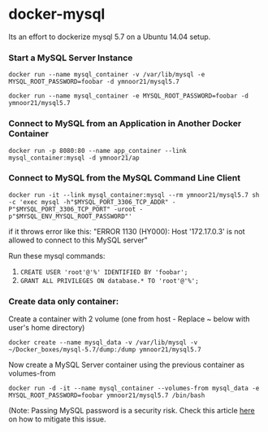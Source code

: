# docker-mysql
Its an effort to dockerize mysql 5.7 on a Ubuntu 14.04 setup.

### Start a MySQL Server Instance
`docker run --name mysql_container -v /var/lib/mysql -e MYSQL_ROOT_PASSWORD=foobar -d ymnoor21/mysql5.7`

`docker run --name mysql_container -e MYSQL_ROOT_PASSWORD=foobar -d ymnoor21/mysql5.7`

### Connect to MySQL from an Application in Another Docker Container
`docker run -p 8080:80 --name app_container --link mysql_container:mysql -d ymnoor21/ap`

### Connect to MySQL from the MySQL Command Line Client
`docker run -it --link mysql_container:mysql --rm ymnoor21/mysql5.7 sh -c 'exec mysql -h"$MYSQL_PORT_3306_TCP_ADDR" -P"$MYSQL_PORT_3306_TCP_PORT" -uroot -p"$MYSQL_ENV_MYSQL_ROOT_PASSWORD"'`

if it throws error like this: 
"ERROR 1130 (HY000): Host '172.17.0.3' is not allowed to connect to this MySQL server"

Run these mysql commands:

1. `CREATE USER 'root'@'%' IDENTIFIED BY 'foobar';`
2. `GRANT ALL PRIVILEGES ON database.* TO 'root'@'%';`

### Create data only container:
Create a container with 2 volume (one from host - Replace ~ below with user's home directory)

`docker create --name mysql_data -v /var/lib/mysql -v ~/Docker_boxes/mysql-5.7/dump:/dump ymnoor21/mysql5.7`
	
Now create a MySQL Server container using the previous container as volumes-from
	
`docker run -d -it --name mysql_container --volumes-from mysql_data -e MYSQL_ROOT_PASSWORD=foobar ymnoor21/mysql5.7 /bin/bash`
	
(Note: Passing MySQL password is a security risk. Check this article [here](http://datacharmer.blogspot.com/2016/02/a-safer-mysql-box-in-docker.html) on how to mitigate this issue. 
	
